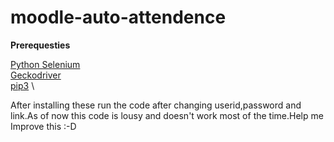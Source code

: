 # moodle-auto-attendence

**Prerequesties**

[Python Selenium](https://pypi.org/project/selenium/) \
[Geckodriver](https://github.com/mozilla/geckodriver/releases) \
[pip3]() \

After installing these run the code after changing userid,password and link.As of now this code is lousy and doesn't work most of the time.Help me Improve this :-D
